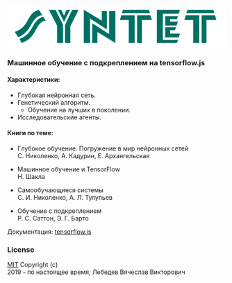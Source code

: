 ![sd](public/logo.png)

### Машинное обучение с подкреплением на tensorflow.js

#### Характеристики:
* Глубокая нейронная сеть.
* Генетический алгоритм.
  * Обучение на лучших в поколении.
* Исследовательские агенты.

#### Книги по теме:
* Глубокое обучение. Погружение в мир нейронных сетей  
  С. Николенко, А. Кадурин, Е. Архангельская

* Машинное обучение и TensorFlow  
  Н. Шакла

* Самообучающиеся системы  
  С. И. Николенко, А. Л. Тулупьев

* Обучение с подкреплением  
  Р. С. Саттон, Э. Г. Барто

Документация: [tensorflow.js](https://www.tensorflow.org/js)

### License
[MIT](LICENSE) Copyright (c)  
2019 - по настоящее время, Лебедев Вячеслав Викторович
